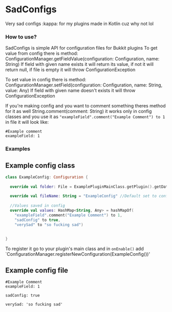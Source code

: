 # SadConfigs
Very sad configs :kappa: for my plugins made in Kotlin cuz why not lol

### How to use?
SadConfigs is simple API for configuration files for Bukkit plugins
To get value from config there is method: ConfigurationManager.getFieldValue(configuration: Configuration, name: String)
If field with given name exists it will return its value, if not it will return null, if file is empty it will throw ConfigurationException

To set value in config there is method: ConfigurationManager.setField(configuration: Configuration, name: String, value: Any)
If field with given name doesn't exists it will throw ConfigurationException

If you're making config and you want to comment something theres method for it as well String.comment(comment: String)
it works only in config classes and you use it as `"exampleField".comment("Example Comment") to 1`
in file it will look like:
```YML
#Example comment
exampleField: 1
```

### Examples

## Example config class

```Kotlin
class ExampleConfig: Configuration {
 
  override val folder: File = ExamplePluginMainClass.getPlugin().getDataFolder() //Folder in which file will be saved
  
  override val fileName: String = "ExampleConfig" //Default set to config, use it only if you want file with other name
  
  //Values saved in config
  override val values: HashMap<String, Any> = hashMapOf(
    "exampleField".comment("Example Comment") to 1,
    "sadConfig" to true,
    "verySad" to "so fucking sad")
    
    
}
```

To register it go to your plugin's main class and in `onEnable()` add `ConfigurationManager.registerNewConfiguration(ExampleConfig())'

## Example config file
```YML
#Example Comment
exampleField: 1

sadConfig: true

verySad: 'so fucking sad'
```
